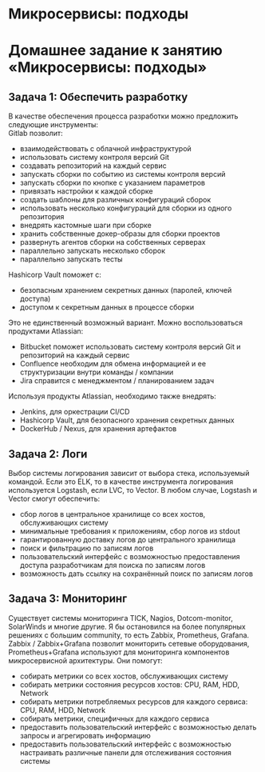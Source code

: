 # Микросервисы: подходы
# Домашнее задание к занятию «Микросервисы: подходы»

## Задача 1: Обеспечить разработку
  В качестве обеспечения процесса разработки можно предложить следующие инструменты:  
  Gitlab позволит:  
  - взаимодействовать с облачной инфраструктурой  
  - использовать систему контроля версий Git  
  - создавать репозиторий на каждый сервис  
  - запускать сборки по событию из системы контроля версий  
  - запускать сборки по кнопке с указанием параметров  
  - привязать настройки к каждой сборке  
  - создать шаблоны для различных конфигураций сборок  
  - использовать несколько конфигураций для сборки из одного репозитория  
  - внедрять кастомные шаги при сборке  
  - хранить собственные докер-образы для сборки проектов  
  - развернуть агентов сборки на собственных серверах  
  - параллельно запускать несколько сборок  
  - параллельно запускать тесты  

  Hashicorp Vault поможет с:  
  - безопасным хранением секретных данных (паролей, ключей доступа)  
  - доступом к секретным данных в процессе сборки  

  Это не единственный возможный вариант. Можно воспользоваться продуктами Atlassian:  
  - Bitbucket поможет использовать систему контроля версий Git и репозиторий на каждый сервис  
  - Confluence необходим для обмена информацией и ее структуризации внутри команды / компании  
  - Jira справится с менеджментом / планированием задач  

  Используя продукты Atlassian, необходимо также внедрять:  
  - Jenkins, для оркестрации CI/CD  
  - Hashicorp Vault, для безопасного хранения секретных данных  
  - DockerHub / Nexus, для хранения артефактов

## Задача 2: Логи
  Выбор системы логирования зависит от выбора стека, используемый командой. Если это ELK, то в качестве инструмента логирования используется Logstash, если LVC, то Vector. В любом случае, Logstash и Vector смогут обеспечить:  
  - сбор логов в центральное хранилище со всех хостов, обслуживающих систему  
  - минимальные требования к приложениям, сбор логов из stdout  
  - гарантированную доставку логов до центрального хранилища  
  - поиск и фильтрацию по записям логов  
  - пользовательский интерфейс с возможностью предоставления доступа разработчикам для поиска по записям логов  
  - возможность дать ссылку на сохранённый поиск по записям логов

## Задача 3: Мониторинг
  Существует системы мониторинга TICK, Nagios, Dotcom-monitor, SolarWinds и многие другие. Я бы остановился на более популярных решениях с большим community, то есть Zabbix, Prometheus, Grafana. Zabbix / Zabbix+Grafana позволит мониторить сетевые оборудования, Prometheus+Grafana используют для мониторинга компонентов микросервисной архитектуры. Они помогут:  
  - собирать метрики со всех хостов, обслуживающих систему  
  - собирать метрики состояния ресурсов хостов: CPU, RAM, HDD, Network  
  - собирать метрики потребляемых ресурсов для каждого сервиса: CPU, RAM, HDD, Network  
  - собирать метрики, специфичных для каждого сервиса  
  - предоставить пользовательский интерфейс с возможностью делать запросы и агрегировать информацию  
  - предоставить пользовательский интерфейс с возможностью настраивать различные панели для отслеживания состояния системы
